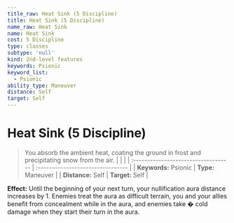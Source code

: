 ```yaml
---
title_raw: Heat Sink (5 Discipline)
title: Heat Sink (5 Discipline)
name_raw: Heat Sink
name: Heat Sink
cost: 5 Discipline
type: classes
subtype: 'null'
kind: 2nd-level features
keywords: Psionic
keyword_list:
  - Psionic
ability_type: Maneuver
distance: Self
target: Self
---
```


# Heat Sink (5 Discipline)

> You absorb the ambient heat, coating the ground in frost and precipitating snow from the air.
> |  |  |
> | :\----------------------------------- | :-------------------------------- |
> | **Keywords:** Psionic | **Type:** Maneuver |
> | **Distance:** Self | **Target:** Self |

**Effect:** Until the beginning of your next turn, your nullification aura distance increases by 1. Enemies treat the aura as difficult terrain, you and your allies benefit from concealment while in the aura, and enemies take � cold damage when they start their turn in the aura.
